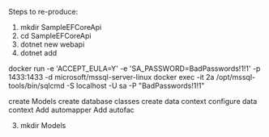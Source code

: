Steps to re-produce:

1. mkdir SampleEFCoreApi
2. cd SampleEFCoreApi
3. dotnet new webapi
4. dotnet add

docker run -e 'ACCEPT_EULA=Y' -e 'SA_PASSWORD=BadPasswords!1!1' -p 1433:1433 -d microsoft/mssql-server-linux
docker exec -it 2a /opt/mssql-tools/bin/sqlcmd -S localhost -U sa -P "BadPasswords!1!1"

create Models
create database classes
create data context
configure data context
Add automapper
Add autofac


3. mkdir Models
 
